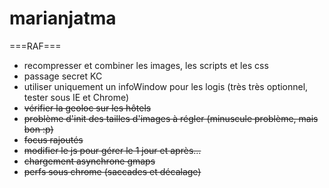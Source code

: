 ﻿marianjatma
===========
===RAF===
* recompresser et combiner les images, les scripts et les css
* passage secret KC
* utiliser uniquement un infoWindow pour les logis (très très optionnel, tester sous IE et Chrome)
* ~~vérifier la geoloc sur les hôtels~~
* ~~problème d'init des tailles d'images à régler (minuscule problème, mais bon :p)~~
* ~~focus rajoutés~~
* ~~modifier le js pour gérer le 1 jour et après...~~
* ~~chargement asynchrone gmaps~~
* ~~perfs sous chrome (saccades et décalage)~~